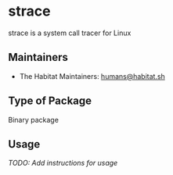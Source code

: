 # strace

strace is a system call tracer for Linux

## Maintainers

* The Habitat Maintainers: <humans@habitat.sh>

## Type of Package

Binary package

## Usage

*TODO: Add instructions for usage*
